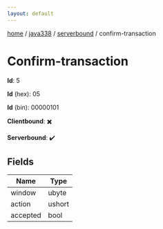 ```yaml
---
layout: default
---
```


[home](/)  /  [java338](/protocol/java338)  /  [serverbound](/protocol/java338/serverbound)  /  confirm-transaction

# Confirm-transaction

**Id**: 5

**Id** (hex): 05

**Id** (bin): 00000101

**Clientbound**: ✖️

**Serverbound**: ✔️

## Fields

Name | Type
---|---
window | ubyte
action | ushort
accepted | bool

